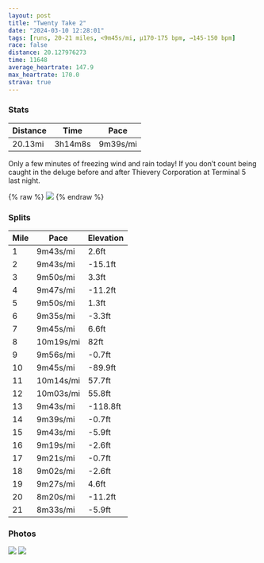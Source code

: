 ```yaml
---
layout: post
title: "Twenty Take 2"
date: "2024-03-10 12:28:01"
tags: [runs, 20-21 miles, <9m45s/mi, μ170-175 bpm, →145-150 bpm]
race: false
distance: 20.127976273
time: 11648
average_heartrate: 147.9
max_heartrate: 170.0
strava: true
---
```


### Stats

| Distance | Time | Pace |
|----------|------|------|
|20.13mi|3h14m8s|9m39s/mi|

Only a few minutes of freezing wind and rain today! If you don’t count being caught in the deluge before and after Thievery Corporation at Terminal 5 last night.

{% raw %}
<img src='https://maps.googleapis.com/maps/api/staticmap?maptype=roadmap&path=enc:w{vwFjitbMK`@Dp@g@t@i@pCq@|A[jCe@x@mB|FsD_CqAc@WHeA{@QBe@}@a@[uA_A_FeCNCM@M^_@i@e@O{AA{Bs@wGkEw@{@Us@A_BMo@g@iAcDqB{F_FeH{EqDkBeByAaC[yBgAg@HK|@Wh@s@CuD_Cc@cA_Au@_EaCmC_AiHcFiBU_AeAi@iBsDuAkD{DuB_AsAeAeBo@iAeA_CKkD_CiDwA_s@ic@aFeCqD}BmQcMeHaEeUoOgRgL}PeLoGyE_G}DoKqFgLaHqAuAs@Qy@s@qIoEaEaDkLyLqFyEkEoDwA[GSRgASi@}@eAiMoK{IgJgG}Es@r@Cf@URgAd@aB?_ToMiAE_CwBsBWgEgCaEw@wDYiCu@eAu@qAIiBmBsCw@aEwCwBiAuGsCcCi@}EBmNUcBR{@p@e@?{@f@cIGcDw@y@e@qCoB{@kA}@gHLW^KnB`AFWIa@aA{A}AqAuDyEcIkEoDsAoQqNyBcAmCmCuAkD_@]c@W}CWkBk@{JqFyIaCqCkA{LuGvBfBwAcAcAEu@c@g@B_@j@mDi@kNsEkHqCmA@kAe@k@l@mEeCsC}DOeAK@Jh@dBdC`B|ApQxJlGvCpAP^Op@sAd@W|D|@jAJROlAh@`AUtBr@sAi@g@g@FCbQjIfJdCrKbG`B^tBAjAfAdBzD|AjAbAlAnA\bErDxKlIlCdA|@HfCzAhB|A`Bn@tA`ClD|Cv@zAKbA[K}@qAUEe@|@FlAb@pBZrBrAnAlBt@f@r@lAp@pB`@vHD`As@VFg@Fn@Iv@g@xAQzHI~EVrCO|H|BjFhCvAhAPb@@`A`DfBtACtBz@lDb@`An@tLtB`DtBhCr@lBbBvAP`IhF|IvEl@BfAWXKXk@\KlDx@rDdCfDfDxFlGfCzBfAPv@f@p@bApBTAnAj@nAPz@~BvC|DpCvEdEhFjGbJpHxGjDpA`A~@XzAvAdHpEhN`HbDdCvJ~G~OvKp\|SfTpMvY`SpB|@pFpDhMdHnB|AzGpD~DrClKtGfBl@WBj@XnBh@tC`BxBAhCfAvGtEt@|@j@pAf@d@`@VfADz@j@j@~Bt@|@jBXzDxB`ClBvA@nI~F~BVxACf@j@Il@Hi@v@ExDnC^?|A`ApAJ~Aj@vBlAtLvIh@bApBdAn@n@hB~DPbCjCp@hGhE`DvA^j@|KfH`AjAjGxD{CuAg@u@&key=AIzaSyC1MId7bFpkLXNAaYhBSTb8jLyiSqzbDtM&size=800x800&markers=color:yellow|label:S|40.75468,-74.00102&markers=color:green|label:F|40.75708,-74.00527000000001'>
{% endraw %}

### Splits

| Mile | Pace | Elevation |
|------|------|-----------|
|1|9m43s/mi|2.6ft|
|2|9m43s/mi|-15.1ft|
|3|9m50s/mi|3.3ft|
|4|9m47s/mi|-11.2ft|
|5|9m50s/mi|1.3ft|
|6|9m35s/mi|-3.3ft|
|7|9m45s/mi|6.6ft|
|8|10m19s/mi|82ft|
|9|9m56s/mi|-0.7ft|
|10|9m45s/mi|-89.9ft|
|11|10m14s/mi|57.7ft|
|12|10m03s/mi|55.8ft|
|13|9m43s/mi|-118.8ft|
|14|9m39s/mi|-0.7ft|
|15|9m43s/mi|-5.9ft|
|16|9m19s/mi|-2.6ft|
|17|9m21s/mi|-0.7ft|
|18|9m02s/mi|-2.6ft|
|19|9m27s/mi|4.6ft|
|20|8m20s/mi|-11.2ft|
|21|8m33s/mi|-5.9ft|

### Photos
<img src='https://dgtzuqphqg23d.cloudfront.net/1xmotfLQjzRT4dxwF1uyFHTQzIebCkh_G0c7Q5LtFTk-614x768.jpg'>

<img src='https://dgtzuqphqg23d.cloudfront.net/Suid5_0KtQxvL78Ws2fJO60-GpMF0g35u5GO1hHInBo-614x768.jpg'>
